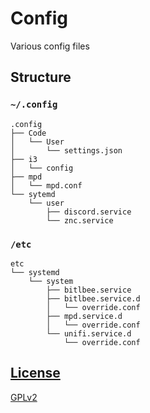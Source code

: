 # Config
Various config files

## Structure

### `~/.config`

```
.config
├── Code
│   └── User
│       └── settings.json
├── i3
│   └── config
├── mpd
│   └── mpd.conf
└── sytemd
    └── user
        ├── discord.service
        └── znc.service
```

### `/etc`

```
etc
└── systemd
    └── system
        ├── bitlbee.service
        ├── bitlbee.service.d
        │   └── override.conf
        ├── mpd.service.d
        │   └── override.conf
        └── unifi.service.d
            └── override.conf
```

## [License](LICENSE)

[GPLv2](LICENSE)
